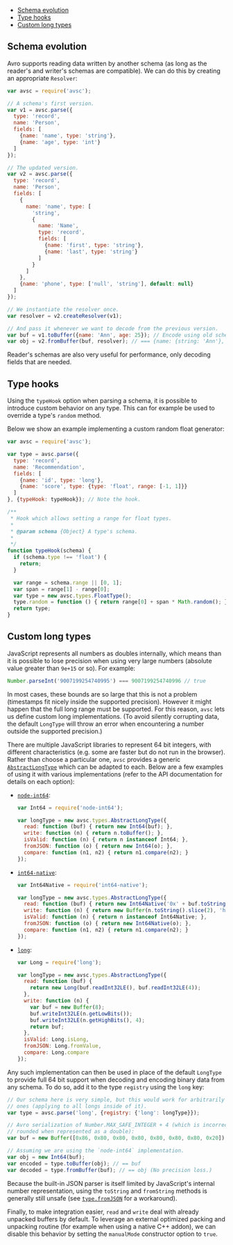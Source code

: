 + [Schema evolution](#schema-evolution)
+ [Type hooks](#type-hooks)
+ [Custom long types](#custom-long-types)


## Schema evolution

Avro supports reading data written by another schema (as long as the reader's
and writer's schemas are compatible). We can do this by creating an appropriate
`Resolver`:

```javascript
var avsc = require('avsc');

// A schema's first version.
var v1 = avsc.parse({
  type: 'record',
  name: 'Person',
  fields: [
    {name: 'name', type: 'string'},
    {name: 'age', type: 'int'}
  ]
});

// The updated version.
var v2 = avsc.parse({
  type: 'record',
  name: 'Person',
  fields: [
    {
      name: 'name', type: [
        'string',
        {
          name: 'Name',
          type: 'record',
          fields: [
            {name: 'first', type: 'string'},
            {name: 'last', type: 'string'}
          ]
        }
      ]
    },
    {name: 'phone', type: ['null', 'string'], default: null}
  ]
});

// We instantiate the resolver once.
var resolver = v2.createResolver(v1);

// And pass it whenever we want to decode from the previous version.
var buf = v1.toBuffer({name: 'Ann', age: 25}); // Encode using old schema.
var obj = v2.fromBuffer(buf, resolver); // === {name: {string: 'Ann'}, phone: null}
```

Reader's schemas are also very useful for performance, only decoding fields
that are needed.


## Type hooks

Using the `typeHook` option when parsing a schema, it is possible to introduce
custom behavior on any type. This can for example be used to override a type's
`random` method.

Below we show an example implementing a custom random float generator:

```javascript
var avsc = require('avsc');

var type = avsc.parse({
  type: 'record',
  name: 'Recommendation',
  fields: [
    {name: 'id', type: 'long'},
    {name: 'score', type: {type: 'float', range: [-1, 1]}}
  ]
}, {typeHook: typeHook}); // Note the hook.

/**
 * Hook which allows setting a range for float types.
 *
 * @param schema {Object} A type's schema.
 *
 */
function typeHook(schema) {
  if (schema.type !== 'float') {
    return;
  }

  var range = schema.range || [0, 1];
  var span = range[1] - range[0];
  var type = new avsc.types.FloatType();
  type.random = function () { return range[0] + span * Math.random(); };
  return type;
}
```


## Custom long types

JavaScript represents all numbers as doubles internally, which means than it is
possible to lose precision when using very large numbers (absolute value
greater than `9e+15` or so). For example:

```javascript
Number.parseInt('9007199254740995') === 9007199254740996 // true
```

In most cases, these bounds are so large that this is not a problem (timestamps
fit nicely inside the supported precision). However it might happen that the
full long range must be supported. For this reason, `avsc` lets us define
custom long implementations. (To avoid silently corrupting data, the default
`LongType` will throw an error when encountering a number outside the supported
precision.)

There are multiple JavaScript libraries to represent 64 bit integers, with
different characteristics (e.g. some are faster but do not run in the browser).
Rather than choose a particular one, `avsc` provides a generic
[`AbstractLongType`](Api#abstractlongtypeopts) which can be adapted to each.
Below are a few examples of using it with various implementations (refer to the
API documentation for details on each option):

+ [`node-int64`](https://www.npmjs.com/package/node-int64):

  ```javascript
  var Int64 = require('node-int64');

  var longType = new avsc.types.AbstractLongType({
    read: function (buf) { return new Int64(buf); },
    write: function (n) { return n.toBuffer(); },
    isValid: function (n) { return n instanceof Int64; },
    fromJSON: function (o) { return new Int64(o); },
    compare: function (n1, n2) { return n1.compare(n2); }
  });
  ```

+ [`int64-native`](https://www.npmjs.com/package/int64-native):

  ```javascript
  var Int64Native = require('int64-native');

  var longType = new avsc.types.AbstractLongType({
    read: function (buf) { return new Int64Native('0x' + buf.toString('hex')); },
    write: function (n) { return new Buffer(n.toString().slice(2), 'hex'); },
    isValid: function (n) { return n instanceof Int64Native; },
    fromJSON: function (o) { return new Int64Native(o); },
    compare: function (n1, n2) { return n1.compare(n2); }
  });
  ```

+ [`long`](https://www.npmjs.com/package/long):

  ```javascript
  var Long = require('long');

  var longType = new avsc.types.AbstractLongType({
    read: function (buf) {
      return new Long(buf.readInt32LE(), buf.readInt32LE(4));
    },
    write: function (n) {
      var buf = new Buffer(8);
      buf.writeInt32LE(n.getLowBits());
      buf.writeInt32LE(n.getHighBits(), 4);
      return buf;
    },
    isValid: Long.isLong,
    fromJSON: Long.fromValue,
    compare: Long.compare
  });
  ```

Any such implementation can then be used in place of the default `LongType` to
provide full 64 bit support when decoding and encoding binary data from any
schema. To do so, add it to the type `registry` using the `long` key:

```javascript
// Our schema here is very simple, but this would work for arbitrarily complex
// ones (applying to all longs inside of it).
var type = avsc.parse('long', {registry: {'long': longType}});

// Avro serialization of Number.MAX_SAFE_INTEGER + 4 (which is incorrectly
// rounded when represented as a double):
var buf = new Buffer([0x86, 0x80, 0x80, 0x80, 0x80, 0x80, 0x80, 0x20]);

// Assuming we are using the `node-int64` implementation.
var obj = new Int64(buf);
var encoded = type.toBuffer(obj); // == buf
var decoded = type.fromBuffer(buf); // == obj (No precision loss.)
```

Because the built-in JSON parser is itself limited by JavaScript's internal
number representation, using the `toString` and `fromString` methods is
generally still unsafe (see [`type.fromJSON`](Api#typefromjsonobj) for a
workaround).

Finally, to make integration easier, `read` and `write` deal with already
unpacked buffers by default. To leverage an external optimized packing and
unpacking routine (for example when using a native C++ addon), we can disable
this behavior by setting the `manualMode` constructor option to `true`.
